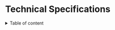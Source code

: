 # Technical Specifications

<details>
<summary>Table of content</summary>

- [Technical Specifications](#technical-specifications)
  - [Overview](#overview)
    - [Short presentation](#short-presentation)
    - [Goal](#goal)
  - [Technical requirements](#technical-requirements)
    - [Proposed solution](#proposed-solution)
    - [Decisions taken](#decisions-taken)
    - [Other solutions](#other-solutions)
    - [Out of scope](#out-of-scopes)
  - [Gameplay](#gameplay)
    - [Game rules](#game-rules)
    - [Game mechanics](#game-mechanics)
    - [Sprites gallery](#sprites-gallery)
    - [Demo](#demo)
  - [Technologies used](#technologies-used)
    - [Programming language](#programming-language)
    - [DOSBOX](#dosbox)
    - [Processus of installation](#processus-of-installation)
    - [Dependencies](#dependencies)
    - [Virtual Machine configuration](#virtual-machine-configuration)
    - [Problems encountered](#problems-encountered)
  - [Glossary](#glossary)

</details>